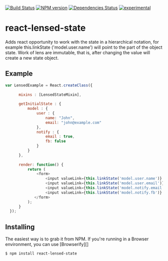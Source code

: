 [![Build Status](https://secure.travis-ci.org/Laiff/react-lensed-state.png?branch=master)](https://travis-ci.org/Laiff/react-lensed-state)
[![NPM version](https://badge.fury.io/js/react-lensed-state.png)](http://badge.fury.io/js/react-lensed-state)
[![Dependencies Status](https://david-dm.org/Laiff/react-lensed-state.png)](https://david-dm.org/Laiff/react-lensed-state)
[![experimental](http://hughsk.github.io/stability-badges/dist/experimental.svg)](http://github.com/hughsk/stability-badges)

react-lensed-state
==================

Adds react opportunity to work with the state in a hierarchical notation, for example this.linkState ('model.user.name') will point to the part of the object state. Work of lens are immutable, that is, after changing the value will create a new state object.

## Example

``` js
var LensedExample = React.createClass({
  
      mixins : [LensedStateMixin],
 
      getInitialState : {
          model : {
              user : {
                  name: "John",
                  email: "john@example.com"
              },
              notify : {
                  email : true,
                  fb: false
              }
          }
      },
 
      render: function() {
          return (
              <form>
                  <input valueLink={this.linkState('model.user.name')} type="text" name="user-name" />
                  <input valueLink={this.linkState('model.user.email')} type="text" name="user-email" />
                  <input valueLink={this.linkState('model.notify.email')} type="checkbox" name="notify-email" />
                  <input valueLink={this.linkState('model.notify.fb')} type="checkbox" name="notify-fb" />
             </form>
          );
      }
  });
```
## Installing

The easiest way is to grab it from NPM. If you're running in a Browser
environment, you can use [Browserify][]

    $ npm install react-lensed-state

